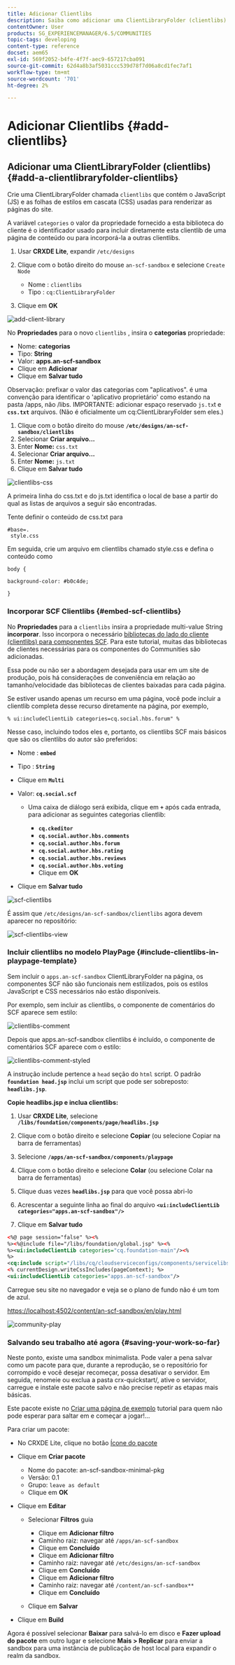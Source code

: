 ```yaml
---
title: Adicionar Clientlibs
description: Saiba como adicionar uma ClientLibraryFolder (clientlibs) usada para conter as Folhas de estilo em cascata e JavaScript usadas para renderizar as páginas do site.
contentOwner: User
products: SG_EXPERIENCEMANAGER/6.5/COMMUNITIES
topic-tags: developing
content-type: reference
docset: aem65
exl-id: 569f2052-b4fe-4f7f-aec9-657217cba091
source-git-commit: 62d4a8b3af5031ccc539d78f7d06a8cd1fec7af1
workflow-type: tm+mt
source-wordcount: '701'
ht-degree: 2%

---
```


# Adicionar Clientlibs {#add-clientlibs}

## Adicionar uma ClientLibraryFolder (clientlibs) {#add-a-clientlibraryfolder-clientlibs}

Crie uma ClientLibraryFolder chamada `clientlibs` que contém o JavaScript (JS) e as folhas de estilos em cascata (CSS) usadas para renderizar as páginas do site.

A variável `categories` o valor da propriedade fornecido a esta biblioteca do cliente é o identificador usado para incluir diretamente esta clientlib de uma página de conteúdo ou para incorporá-la a outras clientlibs.

1. Usar **CRXDE Lite**, expandir `/etc/designs`

1. Clique com o botão direito do mouse `an-scf-sandbox` e selecione `Create Node`

   * Nome : `clientlibs`
   * Tipo : `cq:ClientLibraryFolder`

1. Clique em **OK**

![add-client-library](assets/add-client-library.png)

No **Propriedades** para o novo `clientlibs` , insira o **categorias** propriedade:

* Nome: **categorias**
* Tipo: **String**
* Valor: **apps.an-scf-sandbox**
* Clique em **Adicionar**
* Clique em **Salvar tudo**

Observação: prefixar o valor das categorias com &quot;aplicativos&quot;. é uma convenção para identificar o &#39;aplicativo proprietário&#39; como estando na pasta /apps, não /libs. IMPORTANTE: adicionar espaço reservado `js.tx`t e **`css.txt`** arquivos. (Não é oficialmente um cq:ClientLibraryFolder sem eles.)

1. Clique com o botão direito do mouse **`/etc/designs/an-scf-sandbox/clientlibs`**
1. Selecionar **Criar arquivo...**
1. Enter **Nome:** `css.txt`
1. Selecionar **Criar arquivo...**
1. Enter **Nome:** `js.txt`
1. Clique em **Salvar tudo**

![clientlibs-css](assets/clientlibs-css.png)

A primeira linha do css.txt e do js.txt identifica o local de base a partir do qual as listas de arquivos a seguir são encontradas.

Tente definir o conteúdo de css.txt para

```
#base=.
 style.css
```

Em seguida, crie um arquivo em clientlibs chamado style.css e defina o conteúdo como

`body {`

`background-color: #b0c4de;`

`}`

### Incorporar SCF Clientlibs {#embed-scf-clientlibs}

No **Propriedades** para a `clientlibs` insira a propriedade multi-value String **incorporar**. Isso incorpora o necessário [bibliotecas do lado do cliente (clientlibs) para componentes SCF](/help/communities/client-customize.md#clientlibs-for-scf). Para este tutorial, muitas das bibliotecas de clientes necessárias para os componentes do Communities são adicionadas.

Essa pode ou não ser a abordagem desejada para usar em um site de produção, pois há considerações de conveniência em relação ao tamanho/velocidade das bibliotecas de clientes baixadas para cada página.

Se estiver usando apenas um recurso em uma página, você pode incluir a clientlib completa desse recurso diretamente na página, por exemplo,

`% ui:includeClientLib categories=cq.social.hbs.forum" %`

Nesse caso, incluindo todos eles e, portanto, os clientlibs SCF mais básicos que são os clientlibs do autor são preferidos:

* Nome : **`embed`**
* Tipo : **`String`**
* Clique em **`Multi`**
* Valor: **`cq.social.scf`**

   * Uma caixa de diálogo será exibida, clique em **`+`** após cada entrada, para adicionar as seguintes categorias clientlib:

      * **`cq.ckeditor`**
      * **`cq.social.author.hbs.comments`**
      * **`cq.social.author.hbs.forum`**
      * **`cq.social.author.hbs.rating`**
      * **`cq.social.author.hbs.reviews`**
      * **`cq.social.author.hbs.voting`**
      * Clique em **OK**

* Clique em **Salvar tudo**

![scf-clientlibs](assets/scf-clientlibs.png)

É assim que `/etc/designs/an-scf-sandbox/clientlibs` agora devem aparecer no repositório:

![scf-clientlibs-view](assets/scf-clientlibs1.png)

### Incluir clientlibs no modelo PlayPage {#include-clientlibs-in-playpage-template}

Sem incluir o `apps.an-scf-sandbox` ClientLibraryFolder na página, os componentes SCF não são funcionais nem estilizados, pois os estilos JavaScript e CSS necessários não estão disponíveis.

Por exemplo, sem incluir as clientlibs, o componente de comentários do SCF aparece sem estilo:

![clientlibs-comment](assets/clientlibs-comment.png)

Depois que apps.an-scf-sandbox clientlibs é incluído, o componente de comentários SCF aparece com o estilo:

![clientlibs-comment-styled](assets/clientlibs-comment1.png)

A instrução include pertence a `head` seção do `html` script. O padrão **`foundation head.jsp`** inclui um script que pode ser sobreposto: **`headlibs.jsp`**.

**Copie headlibs.jsp e inclua clientlibs:**

1. Usar **CRXDE Lite**, selecione **`/libs/foundation/components/page/headlibs.jsp`**

1. Clique com o botão direito e selecione **Copiar** (ou selecione Copiar na barra de ferramentas)
1. Selecione **`/apps/an-scf-sandbox/components/playpage`**
1. Clique com o botão direito e selecione **Colar** (ou selecione Colar na barra de ferramentas)
1. Clique duas vezes **`headlibs.jsp`** para que você possa abri-lo
1. Acrescentar a seguinte linha ao final do arquivo
   **`<ui:includeClientLib categories="apps.an-scf-sandbox"/>`**

1. Clique em **Salvar tudo**

```xml
<%@ page session="false" %><%
%><%@include file="/libs/foundation/global.jsp" %><%
%><ui:includeClientLib categories="cq.foundation-main"/><%
%>
<cq:include script="/libs/cq/cloudserviceconfigs/components/servicelibs/servicelibs.jsp"/>
<% currentDesign.writeCssIncludes(pageContext); %>
<ui:includeClientLib categories="apps.an-scf-sandbox"/>
```

Carregue seu site no navegador e veja se o plano de fundo não é um tom de azul.

[https://localhost:4502/content/an-scf-sandbox/en/play.html](https://localhost:4502/content/an-scf-sandbox/en/play.html)

![community-play](assets/community-play.png)

### Salvando seu trabalho até agora {#saving-your-work-so-far}

Neste ponto, existe uma sandbox minimalista. Pode valer a pena salvar como um pacote para que, durante a reprodução, se o repositório for corrompido e você desejar recomeçar, possa desativar o servidor. Em seguida, renomeie ou exclua a pasta crx-quickstart/, ative o servidor, carregue e instale este pacote salvo e não precise repetir as etapas mais básicas.

Este pacote existe no [Criar uma página de exemplo](/help/communities/create-sample-page.md) tutorial para quem não pode esperar para saltar em e começar a jogar!...

Para criar um pacote:

* No CRXDE Lite, clique no botão [Ícone do pacote](https://localhost:4502/crx/packmgr/)
* Clique em **Criar pacote**

   * Nome do pacote: an-scf-sandbox-minimal-pkg
   * Versão: 0.1
   * Grupo: `leave as default`
   * Clique em **OK**

* Clique em **Editar**

   * Selecionar **Filtros** guia

      * Clique em **Adicionar filtro**
      * Caminho raiz: navegar até `/apps/an-scf-sandbox`
      * Clique em **Concluído**
      * Clique em **Adicionar filtro**
      * Caminho raiz: navegar até `/etc/designs/an-scf-sandbox`
      * Clique em **Concluído**
      * Clique em **Adicionar filtro**
      * Caminho raiz: navegar até `/content/an-scf-sandbox**`
      * Clique em **Concluído**

   * Clique em **Salvar**

* Clique em **Build**

Agora é possível selecionar **Baixar** para salvá-lo em disco e **Fazer upload do pacote** em outro lugar e selecione **Mais > Replicar** para enviar a sandbox para uma instância de publicação de host local para expandir o realm da sandbox.
